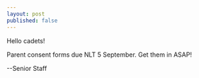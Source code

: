 ```yaml
---
layout: post
published: false
---
```

Hello cadets!

Parent consent forms due NLT 5 September.  Get them in ASAP!

--Senior Staff 